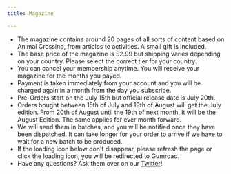 ```yaml
---
title: Magazine

---
```

- The magazine contains around 20 pages of all sorts of content based on Animal Crossing, from articles to activities. A small gift is included. 
- The base price of the magazine is £2.99 but shipping varies depending on your country. Please select the correct tier for your country.
- You can cancel your membership anytime. You will receive your magazine for the months you payed.
- Payment is taken immediately from your account and you will be charged again in a month from the day you subscribe.
- Pre-Orders start on the July 15th but official release date is July 20th.
- Orders bought between 15th of July and 19th of August will get the July edition. From 20th of August until the 19th of next month, it will be the August Edition. The same applies for ever month forward.
- We will send them in batches, and you will be notified once they have been dispatched. It can take longer for your order to arrive if we have to wait for a new batch to be produced. 
- If the loading icon below don't disappear, please refresh the page or click the loading icon, you will be redirected to Gumroad.
- Have any questions? Ask them over on our [Twitter](https://twitter.com/crossingboard)!

